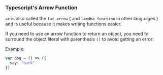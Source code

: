 ### Typescript's Arrow Function

`=>` is also called the `fat arrow` ( and `lamdba function` in other languages ) and is useful because it makes writing
 functions easier.
 
 If you need to use an arrow function to return an object, you need to surround the object literal with parenthesis `()`
 to avoid getting an error:

Example:
```typescript
var dog = () => ({
  say: "bark"
})
```
